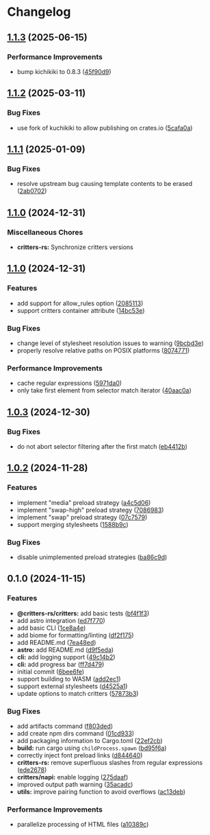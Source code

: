 # Changelog

## [1.1.3](https://github.com/michaelhthomas/critters-rs/compare/critters-rs-v1.1.2...critters-rs-v1.1.3) (2025-06-15)


### Performance Improvements

* bump kichikiki to 0.8.3 ([45f90d9](https://github.com/michaelhthomas/critters-rs/commit/45f90d93da79aa63fd083e5d6f2f2915792db056))

## [1.1.2](https://github.com/michaelhthomas/critters-rs/compare/critters-rs-v1.1.1...critters-rs-v1.1.2) (2025-03-11)


### Bug Fixes

* use fork of kuchikiki to allow publishing on crates.io ([5cafa0a](https://github.com/michaelhthomas/critters-rs/commit/5cafa0a599de6f7836101d54b64fa01b92ad181a))

## [1.1.1](https://github.com/michaelhthomas/critters-rs/compare/critters-rs-v1.1.0...critters-rs-v1.1.1) (2025-01-09)


### Bug Fixes

* resolve upstream bug causing template contents to be erased ([2ab0702](https://github.com/michaelhthomas/critters-rs/commit/2ab0702178ca6b9bfa5c4afe1874c510dcd82b5f))

## [1.1.0](https://github.com/michaelhthomas/critters-rs/compare/critters-rs-v1.1.0...critters-rs-v1.1.0) (2024-12-31)


### Miscellaneous Chores

* **critters-rs:** Synchronize critters versions

## [1.1.0](https://github.com/michaelhthomas/critters-rs/compare/critters-rs-v1.0.3...critters-rs-v1.1.0) (2024-12-31)


### Features

* add support for allow_rules option ([2085113](https://github.com/michaelhthomas/critters-rs/commit/20851131776909c610e0fe740486e053a500d550))
* support critters container attribute ([14bc53e](https://github.com/michaelhthomas/critters-rs/commit/14bc53e50a8e5a2d8854f9847e2b75dbd3e5ef62))


### Bug Fixes

* change level of stylesheet resolution issues to warning ([9bcbd3e](https://github.com/michaelhthomas/critters-rs/commit/9bcbd3eb648de7482150b9f77e71dc4d254f65a5))
* properly resolve relative paths on POSIX platforms ([8074771](https://github.com/michaelhthomas/critters-rs/commit/807477199aac257ffda9968c26a60048b8b7fd62))


### Performance Improvements

* cache regular expressions ([5971da0](https://github.com/michaelhthomas/critters-rs/commit/5971da093188f6b8d174fe2929cffe88d3079e90))
* only take first element from selector match iterator ([40aac0a](https://github.com/michaelhthomas/critters-rs/commit/40aac0ab7759c7718726be18703ee91f42bbf4d8))

## [1.0.3](https://github.com/michaelhthomas/critters-rs/compare/critters-rs-v1.0.2...critters-rs-v1.0.3) (2024-12-30)


### Bug Fixes

* do not abort selector filtering after the first match ([eb4412b](https://github.com/michaelhthomas/critters-rs/commit/eb4412bcbd5b42fbb401d389b2ae1f48f1d81389))

## [1.0.2](https://github.com/michaelhthomas/critters-rs/compare/critters-rs-v0.1.0...critters-rs-v1.0.2) (2024-11-28)


### Features

* implement "media" preload strategy ([a4c5d06](https://github.com/michaelhthomas/critters-rs/commit/a4c5d063cd7c3bcb1992c3f038f996ccdb471d4b))
* implement "swap-high" preload strategy ([7086983](https://github.com/michaelhthomas/critters-rs/commit/7086983165ff3a49544c8c028193b0832652dc36))
* implement "swap" preload strategy ([07c7579](https://github.com/michaelhthomas/critters-rs/commit/07c75796a387f82d6269c91d75ceac2b8179b058))
* support merging stylesheets ([1588b9c](https://github.com/michaelhthomas/critters-rs/commit/1588b9c81dbf499ade82348febb7561e09af8ebf))


### Bug Fixes

* disable unimplemented preload strategies ([ba86c9d](https://github.com/michaelhthomas/critters-rs/commit/ba86c9d59bf5813c3f73d65c1d3385c95766efa3))

## 0.1.0 (2024-11-15)


### Features

* **@critters-rs/critters:** add basic tests ([bf4f1f3](https://github.com/michaelhthomas/critters-rs/commit/bf4f1f330dfe39f3a31e55385aaa2590f021eeea))
* add astro integration ([ed7f770](https://github.com/michaelhthomas/critters-rs/commit/ed7f770ce4f3130b1eb791466d0a5b41b9181622))
* add basic CLI ([1ce8a4e](https://github.com/michaelhthomas/critters-rs/commit/1ce8a4e3d3de5f1b352310773f35d05861180e31))
* add biome for formatting/linting ([df2f175](https://github.com/michaelhthomas/critters-rs/commit/df2f1754df12c1e6d671751b94600d372bc61768))
* add README.md ([7ea48ed](https://github.com/michaelhthomas/critters-rs/commit/7ea48ed78fea0e6fb34a307d803744bab662745a))
* **astro:** add README.md ([d9f5eda](https://github.com/michaelhthomas/critters-rs/commit/d9f5eda600d5967bddcacac9f4896d14f57c3ff6))
* **cli:** add logging support ([49c14b2](https://github.com/michaelhthomas/critters-rs/commit/49c14b2c9075b6b4a1c8e5dc4a075c3183992c9f))
* **cli:** add progress bar ([ff7d479](https://github.com/michaelhthomas/critters-rs/commit/ff7d47968cc943e6aba28a8945e186118eb7f46e))
* initial commit ([6bee6fe](https://github.com/michaelhthomas/critters-rs/commit/6bee6fe889ba7a836f7e3dffa8b72cd7858f5ecc))
* support building to WASM ([add2ec1](https://github.com/michaelhthomas/critters-rs/commit/add2ec10e688dd43e07312956659e40e9693226c))
* support external stylesheets ([d4525a1](https://github.com/michaelhthomas/critters-rs/commit/d4525a1ae2c4473ebf8cad578ddaf54afab5521f))
* update options to match critters ([57873b3](https://github.com/michaelhthomas/critters-rs/commit/57873b3c8e30b66c0328ffc5afebbdcf069fb6fc))


### Bug Fixes

* add artifacts command ([f803ded](https://github.com/michaelhthomas/critters-rs/commit/f803dedc0de2b41fba50cb739591f6b324ab2c07))
* add create npm dirs command ([01cd933](https://github.com/michaelhthomas/critters-rs/commit/01cd93357f3b0f7f4fe44e2b5d78794aca812a43))
* add packaging information to Cargo.toml ([22ef2cb](https://github.com/michaelhthomas/critters-rs/commit/22ef2cbbeb3068fcf1176e9ea3dc03b1015b1649))
* **build:** run cargo using `childProcess.spawn` ([bd95f6a](https://github.com/michaelhthomas/critters-rs/commit/bd95f6a108ca95a63fa973e9dd4fb54db9310f77))
* correctly inject font preload links ([d844640](https://github.com/michaelhthomas/critters-rs/commit/d844640c03c7eec58ee99c59add4e6c4b0ce6432))
* **critters-rs:** remove superfluous slashes from regular expressions ([ede2678](https://github.com/michaelhthomas/critters-rs/commit/ede2678a78ce581341f6ae6b24b9a4ea8e690570))
* **critters/napi:** enable logging ([275daaf](https://github.com/michaelhthomas/critters-rs/commit/275daafa2eb82c5b579e59b810a155e8b2a672ad))
* improved output path warning ([35acadc](https://github.com/michaelhthomas/critters-rs/commit/35acadc8820fb0d308a2349f0a9aca02b537f2e0))
* **utils:** improve pairing function to avoid overflows ([ac13deb](https://github.com/michaelhthomas/critters-rs/commit/ac13deb211d268f0a364b0b03303aef6d8811283))


### Performance Improvements

* parallelize processing of HTML files ([a10389c](https://github.com/michaelhthomas/critters-rs/commit/a10389ce5a13dd89fe6e5b790051524bad7b3338))
